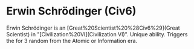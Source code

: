 # Erwin Schrödinger (Civ6)

Erwin Schrödinger is an [Great%20Scientist%20%28Civ6%29](Great Scientist) in "[Civilization%20VI](Civilization VI)".
Unique ability.
Triggers the for 3 random from the Atomic or Information era.